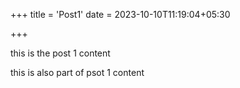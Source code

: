+++
title = 'Post1'
date = 2023-10-10T11:19:04+05:30

+++

this is the post 1 content

this is also part of psot 1 content
